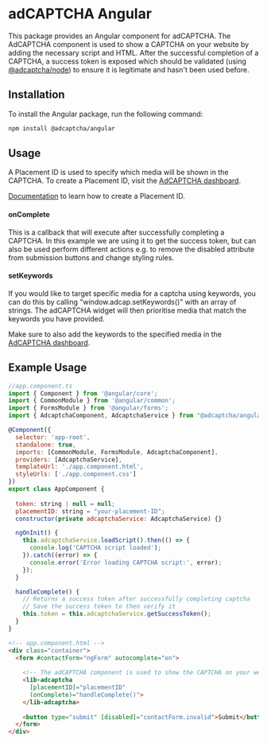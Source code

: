 # adCAPTCHA Angular

This package provides an Angular component for adCAPTCHA. The AdCAPTCHA component is used to show a CAPTCHA on your website by adding the necessary script and HTML. After the successful completion of a CAPTCHA, a success token is exposed which should be validated (using [@adcaptcha/node](/packages/node/README.md)) to ensure it is legitimate and hasn't been used before.

## Installation

To install the Angular package, run the following command:

```bash
npm install @adcaptcha/angular
```

## Usage

A Placement ID is used to specify which media will be shown in the CAPTCHA. To create a Placement ID, visit the [AdCAPTCHA dashboard](https://app.adcaptcha.com/login).

[Documentation](https://docs.adcaptcha.com/wordpress) to learn how to create a Placement ID.

#### onComplete
This is a callback that will execute after successfully completing a CAPTCHA. In this example we are using it to get the success token, but can also be used perform different actions e.g. to remove the disabled attribute from submission buttons and change styling rules.

#### setKeywords
If you would like to target specific media for a captcha using keywords, you can do this 
by calling "window.adcap.setKeywords()" with an array of strings. The adCAPTCHA widget 
will then prioritise media that match the keywords you have provided.

Make sure to also add the keywords to the specified media in the [AdCAPTCHA dashboard](https://app.adcaptcha.com/login). 

## Example Usage

```jsx
//app.component.ts
import { Component } from '@angular/core';
import { CommonModule } from '@angular/common';
import { FormsModule } from '@angular/forms';
import { AdcaptchaComponent, AdcaptchaService } from "@adcaptcha/angular";

@Component({
  selector: 'app-root',
  standalone: true,
  imports: [CommonModule, FormsModule, AdcaptchaComponent], 
  providers: [AdcaptchaService],
  templateUrl: './app.component.html',
  styleUrls: ['./app.component.css']
})
export class AppComponent {
  
  token: string | null = null;
  placementID: string = "your-placement-ID";
  constructor(private adcaptchaService: AdcaptchaService) {}

  ngOnInit() {
    this.adcaptchaService.loadScript().then(() => {
      console.log('CAPTCHA script loaded');
    }).catch((error) => {
      console.error('Error loading CAPTCHA script:', error);
    });
  }

  handleComplete() {
    // Returns a success token after successfully completing captcha
    // Save the success token to then verify it
    this.token = this.adcaptchaService.getSuccessToken();
  }
}
```

```html
<!-- app.component.html -->
<div class="container">
  <form #contactForm="ngForm" autocomplete="on">
   
    <!-- The adCAPTCHA component is used to show the CAPTCHA on your website -->
    <lib-adcaptcha 
      [placementID]="placementID" 
      (onComplete)="handleComplete()">
    </lib-adcaptcha>
   
    <button type="submit" [disabled]="contactForm.invalid">Submit</button>
  </form>
</div>
```
